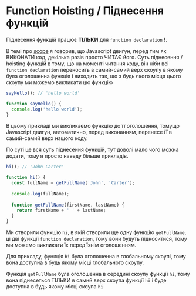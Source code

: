 # Function Hoisting / Піднесення функцій
Піднесення функцій працює **ТІЛЬКИ** для `function declaration` **!**.

В темі про [scope](../scope/README.md) я говорив, що Javascript двигун, перед тим як ВИКОНАТИ код, декілька разів просто ЧИТАЄ його. Суть піднесення / hoisting функцій в тому, що на моменті читання коду, він ніби всі `function declaration` переносить в самий-самий верх скоупу в якому була оголошенна функція і виходить так, що з будь якого місця цього скоупу ми можемо викликати цю функцію

```js
sayHello(); // 'hello world'

function sayHello() {
  console.log('hello world');
}
```
В цьому прикладі ми викликаємо функцію до її оголошення, томущо Javascript двигун, автоматично, перед виконанням, перенесе її в самий-самий верх нашого коду.

По суті це вся суть піднесення функцій, тут доволі мало чого можна додати, тому я просто наведу більше прикладів.

```js
hi(); // 'John Carter'

function hi() {
  const fullName = getFullName('John', 'Carter');
  
  console.log(fullName);
  
  function getFullName(firstName, lastName) {
    return firstName + ' ' + lastName;
  }
}
```

Ми створили функцію `hi`, в якій створили ще одну функцію `getFullName`, ці дві функції `function declaration`, тому вони будуть підноситися, тому ми можемо викликати їх перед їхнім оголошенням.

Для прикладу, функція `hi` була оголошенна в глобальному скоупі, тому вона доступна в будь якому місці глобального скоупу.

Функція `getFullName` була оголошенна в середині скоупу функції `hi`, тому вона піднесеться ТІЛЬКИ в самий верх скоупа функції `hi` і буде доступна в будь якому місці скоупа `hi`


